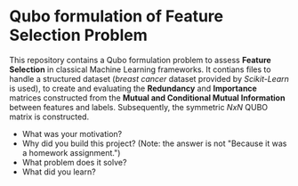 # Qubo formulation of Feature Selection Problem

This repository contains a Qubo formulation problem to assess **Feature Selection** in classical Machine Learning frameworks.
It contians files to handle a structured dataset (*breast cancer* dataset provided by *Scikit-Learn* is used), to create and evaluating the **Redundancy** and **Importance** matrices constructed from the **Mutual and Conditional Mutual Information** between features and labels. Subsequently, the symmetric $NxN$ QUBO matrix is constructed.


- What was your motivation?
- Why did you build this project? (Note: the answer is not "Because it was a homework assignment.")
- What problem does it solve?
- What did you learn?
